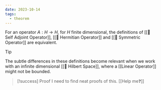 ```yaml
---
date: 2023-10-14
tags:
  - theorem
---
```

For an operator $A : H \rightarrow H$, for $H$ finite dimensional, the definitions of [[📘 Self Adjoint Operator]], [[📘 Hermitian Operator]] and [[📘 Symmetric Operator]] are equivalent.

>[!tip]
> The subtle differences in these definitions become relevant when we work with an infinite dimensional [[📘 Hilbert Space]], where a [[Linear Operator]] might not be bounded.

>[!success] Proof
> I need to find neat proofs of this. [[Help me❓]]
